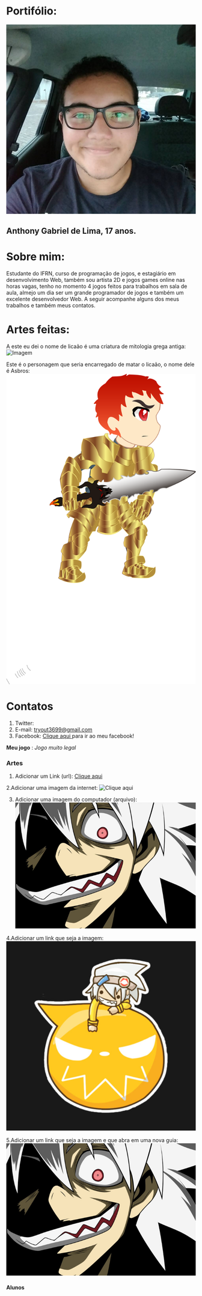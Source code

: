 # Portifólio:
 ![Imagem](minhafoto.jpg)
## Anthony Gabriel de Lima, 17 anos.

# Sobre mim:
 Estudante do IFRN, curso de programação de jogos, e estagiário em desenvolvimento Web, também sou artista 2D
 e jogos games online nas horas vagas, tenho no momento 4 jogos feitos para trabalhos em sala de aula, almejo
 um dia ser um grande programador de jogos e também um excelente desenvolvedor Web. A seguir acompanhe alguns dos
 meus trabalhos e também meus contatos.

# Artes feitas:
A este eu dei o nome de licaão é uma criatura de mitologia grega antiga:
![Imagem](lobao.png)

Este é o personagem que seria encarregado de matar o licaão, o nome dele é Asbros:
![Imagem](Asbros.png)

# Contatos

1. Twitter:
2. E-mail: tryout3699@gmail.com
3. Facebook:
<a href = "https://www.youtube.com/?hl=pt&gl=BR" target = "_blank">  Clique aqui  </a> para ir ao meu facebook!


**Meu jogo** : _Jogo muito legal_

### Artes 
  1. Adicionar um Link (url):
  [Clique aqui](https://pbs.twimg.com/profile_images/505770595422699521/n8bFETLR.jpeg)
  
  2.Adicionar uma imagem da internet:
  ![Clique aqui](https://http2.mlstatic.com/caneca-porcelana-geek-simpsons-hommer-D_NQ_NP_646731-MLB26105730119_102017-F.jpg)
  
  3. Adicionar uma imagem do computador (arquivo):
  ![Imagem](soul-eater-1.jpg)
 
  4.Adicionar um link que seja a imagem:
  [![Imagem1](813479_1.jpg)](http://Twitter.com)
  
  5.Adicionar um link que seja a imagem e que abra em uma nova guia:
  <a href = "http://google.com" target  = "_blank" > ![Imagem](soul-eater-1.jpg) </a> 
  

#### Alunos

